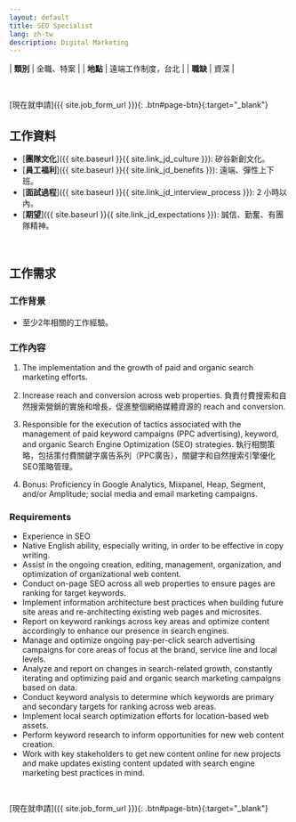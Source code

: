```yaml
---
layout: default
title: SEO Specialist
lang: zh-tw
description: Digital Marketing
---
```




| **類別** | 全職、特案 |
| **地點** | 遠端工作制度，台北 |
| **職缺** | 資深 |

<br>

[現在就申請]({{ site.job_form_url }}){: .btn#page-btn}{:target="_blank"}

## 工作資料
- [**團隊文化**]({{ site.baseurl }}{{ site.link_jd_culture }}): 矽谷新創文化。
- [**員工福利**]({{ site.baseurl }}{{ site.link_jd_benefits }}): 遠端、彈性上下班。
- [**面試過程**]({{ site.baseurl }}{{ site.link_jd_interview_process }}): 2 小時以內。
- [**期望**]({{ site.baseurl }}{{ site.link_jd_expectations }}): 誠信、勤奮、有團隊精神。

<br>

## 工作需求

### 工作背景
- 至少2年相關的工作經驗。

### 工作內容
1. The implementation and the growth of paid and organic search marketing efforts.

1. Increase reach and conversion across web properties. 負責付費搜索和自然搜索營銷的實施和增長，促進整個網絡媒體資源的 reach and conversion. 

1. Responsible for the execution of tactics associated with the management of paid keyword campaigns (PPC advertising), keyword, and organic Search Engine Optimization (SEO) strategies. 執行相關策略，包括策付費關鍵字廣告系列（PPC廣告），關鍵字和自然搜索引擎優化SEO策略管理。

1. Bonus: Proficiency in Google Analytics, Mixpanel, Heap, Segment, and/or Amplitude; social media and email marketing campaigns.

### Requirements
- Experience in SEO
- Native English ability, especially writing, in order to be effective in copy writing.
- Assist in the ongoing creation, editing, management, organization, and optimization of organizational web content.
- Conduct on-page SEO across all web properties to ensure pages are ranking for target keywords.
- Implement information architecture best practices when building future site areas and re-architecting existing web pages and microsites.
- Report on keyword rankings across key areas and optimize content accordingly to enhance our presence in search engines.
- Manage and optimize ongoing pay-per-click search advertising campaigns for core areas of focus at the brand, service line and local levels.
- Analyze and report on changes in search-related growth, constantly iterating and optimizing paid and organic search marketing campaigns based on data.
- Conduct keyword analysis to determine which keywords are primary and secondary targets for ranking across web areas.
- Implement local search optimization efforts for location-based web assets.
- Perform keyword research to inform opportunities for new web content creation.
- Work with key stakeholders to get new content online for new projects and make updates existing content updated with search engine marketing best practices in mind.

<br>

[現在就申請]({{ site.job_form_url }}){: .btn#page-btn}{:target="_blank"}

<br>